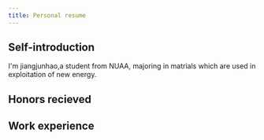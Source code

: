 ```yaml
---
title: Personal resume
---
```

## Self-introduction
I'm jiangjunhao,a student from NUAA, majoring in matrials which are used in exploitation of new energy.
## Honors recieved

## Work experience

